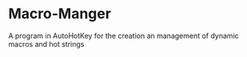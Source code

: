 # Macro-Manger
A program in AutoHotKey for the creation an management of dynamic macros and hot strings
